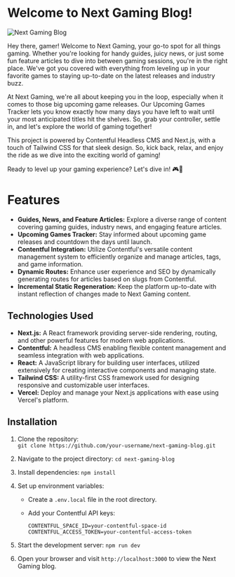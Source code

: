 # Welcome to Next Gaming Blog!

![Next Gaming Blog](https://github.com/akinpinkman/next-gaming-blog/blob/master/public/next-gaming-header.gif)

Hey there, gamer! Welcome to Next Gaming, your go-to spot for all things gaming. Whether you're looking for handy guides, juicy news, or just some fun feature articles to dive into between gaming sessions, you're in the right place. We've got you covered with everything from leveling up in your favorite games to staying up-to-date on the latest releases and industry buzz.

At Next Gaming, we're all about keeping you in the loop, especially when it comes to those big upcoming game releases. Our Upcoming Games Tracker lets you know exactly how many days you have left to wait until your most anticipated titles hit the shelves. So, grab your controller, settle in, and let's explore the world of gaming together!

This project is powered by Contentful Headless CMS and Next.js, with a touch of Tailwind CSS for that sleek design. So, kick back, relax, and enjoy the ride as we dive into the exciting world of gaming!

Ready to level up your gaming experience? Let's dive in! 🎮🚀

# Features

- **Guides, News, and Feature Articles:** Explore a diverse range of content covering gaming guides, industry news, and engaging feature articles.
- **Upcoming Games Tracker:** Stay informed about upcoming game releases and countdown the days until launch.
- **Contentful Integration:** Utilize Contentful's versatile content management system to efficiently organize and manage articles, tags, and game information.
- **Dynamic Routes:** Enhance user experience and SEO by dynamically generating routes for articles based on slugs from Contentful.
- **Incremental Static Regeneration:** Keep the platform up-to-date with instant reflection of changes made to Next Gaming content.

## Technologies Used

- **Next.js:** A React framework providing server-side rendering, routing, and other powerful features for modern web applications.
- **Contentful:** A headless CMS enabling flexible content management and seamless integration with web applications.
- **React:** A JavaScript library for building user interfaces, utilized extensively for creating interactive components and managing state.
- **Tailwind CSS:** A utility-first CSS framework used for designing responsive and customizable user interfaces.
- **Vercel:** Deploy and manage your Next.js applications with ease using Vercel's platform.

## Installation

1.  Clone the repository:  
    `git clone https://github.com/your-username/next-gaming-blog.git`
2.  Navigate to the project directory:
    `cd next-gaming-blog`
3.  Install dependencies:
    `npm install`
4.  Set up environment variables:

    - Create a `.env.local` file in the root directory.
    - Add your Contentful API keys:

      `CONTENTFUL_SPACE_ID=your-contentful-space-id`
      `CONTENTFUL_ACCESS_TOKEN=your-contentful-access-token`

5.  Start the development server:
    `npm run dev`
6.  Open your browser and visit `http://localhost:3000` to view the Next Gaming blog.
